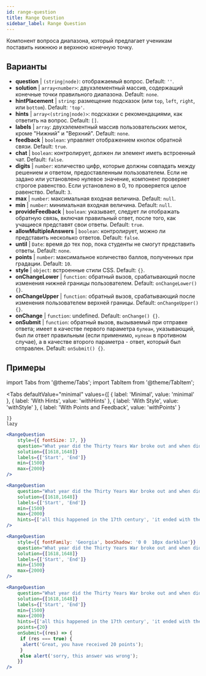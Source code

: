 ```yaml
---
id: range-question
title: Range Question
sidebar_label: Range Question
---
```


Компонент вопроса диапазона, который предлагает ученикам поставить нижнюю и верхнюю конечную точку.

## Варианты

* __question__ | `(string|node)`: отображаемый вопрос. Default: `''`.
* __solution__ | `array<number>`: двухэлементный массив, содержащий конечные точки правильного диапазона. Default: `none`.
* __hintPlacement__ | `string`: размещение подсказок (или `top`, `left`, `right`, или `bottom`). Default: `'top'`.
* __hints__ | `array<(string|node)>`: подсказки с рекомендациями, как ответить на вопрос. Default: `[]`.
* __labels__ | `array`: двухэлементный массив пользовательских меток, кроме "Нижний" и "Верхний". Default: `none`.
* __feedback__ | `boolean`: управляет отображением кнопок обратной связи. Default: `true`.
* __chat__ | `boolean`: контролирует, должен ли элемент иметь встроенный чат. Default: `false`.
* __digits__ | `number`: количество цифр, которые должны совпадать между решением и ответом, предоставленным пользователем. Если не задано или установлено нулевое значение, компонент проверяет строгое равенство. Если установлено в 0, то проверяется целое равенство. Default: `3`.
* __max__ | `number`: максимальная входная величина. Default: `null`.
* __min__ | `number`: минимальная входная величина. Default: `null`.
* __provideFeedback__ | `boolean`: указывает, следует ли отображать обратную связь, включая правильный ответ, после того, как учащиеся представят свои ответы. Default: `true`.
* __allowMultipleAnswers__ | `boolean`: контролирует, можно ли представить несколько ответов. Default: `false`.
* __until__ | `Date`: время до тех пор, пока студенты не смогут представить ответы. Default: `none`.
* __points__ | `number`: максимальное количество баллов, полученных при градации. Default: `10`.
* __style__ | `object`: встроенные стили CSS. Default: `{}`.
* __onChangeLower__ | `function`: обратный вызов, срабатывающий после изменения нижней границы пользователем. Default: `onChangeLower() {}`.
* __onChangeUpper__ | `function`: обратный вызов, срабатывающий после изменения пользователем верхней границы. Default: `onChangeUpper() {}`.
* __onChange__ | `function`: undefined. Default: `onChange() {}`.
* __onSubmit__ | `function`: обратный вызов, вызываемый при отправке ответа; имеет в качестве первого параметра `булеан`, указывающий, был ли ответ правильным (если применимо, `нулеан` в противном случае), а в качестве второго параметра - ответ, который был отправлен. Default: `onSubmit() {}`.


## Примеры

import Tabs from '@theme/Tabs';
import TabItem from '@theme/TabItem';

<Tabs
    defaultValue="minimal"
    values={[
        { label: 'Minimal', value: 'minimal' },
        { label: 'With Hints', value: 'withHints' },
        { label: 'With Style', value: 'withStyle' },
        { label: 'With Points and Feedback', value: 'withPoints' }
        
    ]}
    lazy
>

<TabItem value="minimal">

```jsx live
<RangeQuestion
    style={{ fontSize: 17, }}
    question="What year did the Thirty Years War broke out and when did it?"
    solution={[1618,1648]}
    labels={['Start', 'End']}
    min={1500}
    max={2000}
/>
```

</TabItem>

<TabItem value="withHints">

```jsx live
<RangeQuestion
    question="What year did the Thirty Years War broke out and when did it?"
    solution={[1618,1648]}
    labels={['Start', 'End']}
    min={1500}
    max={2000}
    hints={['all this happened in the 17th century', 'it ended with the Peace of Westphalia in 1648']}
/>
```

</TabItem>

<TabItem value="withStyle">

```jsx live
<RangeQuestion
    style={{ fontFamily: 'Georgia', boxShadow: '0 0  10px darkblue'}}
    question="What year did the Thirty Years War broke out and when did it?"
    solution={[1618,1648]}
    labels={['Start', 'End']}
    min={1500}
    max={2000}
/>
```

</TabItem>

<TabItem value="withPoints">

```jsx live
<RangeQuestion
    question="What year did the Thirty Years War broke out and when did it?"
    solution={[1618,1648]}
    labels={['Start', 'End']}
    min={1500}
    max={2000}
    hints={['all this happened in the 17th century', 'it ended with the Peace of Westphalia in 1648']}
    points={20}
    onSubmit={(res) => {
     if (res === true) {
      alert('Great, you have received 20 points');
     }
     else alert('sorry, this answer was wrong');
    }}
/>
```

</TabItem>

</Tabs>
